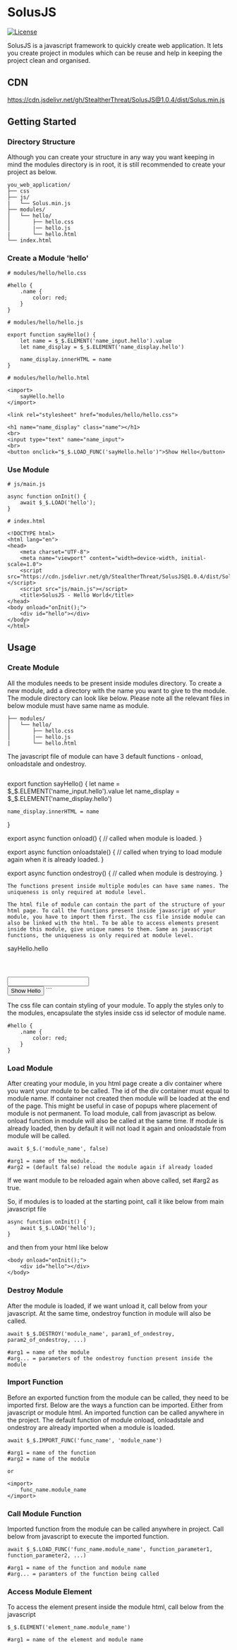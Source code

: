 # SolusJS
[![License](https://img.shields.io/github/license/StealtherThreat/SolusJS)](https://opensource.org/licenses/MIT)

SolusJS is a javascript framework to quickly create web application. It lets you create project in modules which can be reuse and help in keeping the project clean and organised.

## CDN

https://cdn.jsdelivr.net/gh/StealtherThreat/SolusJS@1.0.4/dist/Solus.min.js


## Getting Started

### Directory Structure
Although you can create your structure in any way you want keeping in mind the modules directory is in root, it is still recommended to create your project as below.
```
you_web_application/
├── css
├── js/
|   └── Solus.min.js
├── modules/
│   └── hello/
│       ├── hello.css
│       |── hello.js
|       └── hello.html
└── index.html
```

### Create a Module 'hello'
```
# modules/hello/hello.css

#hello {
    .name {
        color: red;
    }
}

# modules/hello/hello.js

export function sayHello() {
    let name = $_$.ELEMENT('name_input.hello').value
    let name_display = $_$.ELEMENT('name_display.hello')

    name_display.innerHTML = name
}

# modules/hello/hello.html

<import>
    sayHello.hello
</import>

<link rel="stylesheet" href="modules/hello/hello.css">

<h1 name="name_display" class="name"></h1>
<br>
<input type="text" name="name_input">
<br>
<button onclick="$_$.LOAD_FUNC('sayHello.hello')">Show Hello</button>

```

### Use Module
```
# js/main.js

async function onInit() {
    await $_$.LOAD('hello');
}

# index.html

<!DOCTYPE html>
<html lang="en">
<head>
    <meta charset="UTF-8">
    <meta name="viewport" content="width=device-width, initial-scale=1.0">
    <script src="https://cdn.jsdelivr.net/gh/StealtherThreat/SolusJS@1.0.4/dist/Solus.min.js"></script>
    <script src="js/main.js"></script>
    <title>SolusJS - Hello World</title>
</head>
<body onload="onInit();">
    <div id="hello"></div>
</body>
</html>

```


## Usage

### Create Module
All the modules needs to be present inside modules directory. To create a new module, add a directory with the name you want to give to the module. The module directory can look like below. Please note all the relevant files in below module must have same name as module.
```
├── modules/
│   └── hello/
│       ├── hello.css
│       |── hello.js
|       └── hello.html
```
The javascript file of module can have 3 default functions - onload, onloadstale and ondestroy.
```

```
export function sayHello() {
    let name = $_$.ELEMENT('name_input.hello').value
    let name_display = $_$.ELEMENT('name_display.hello')

    name_display.innerHTML = name
}

export async function onload() {
    // called when module is loaded.
}

export async function onloadstale() {
    // called when trying to load module again when it is already loaded.
}

export async function ondestroy() {
    // called when module is destroying.
}
```
The functions present inside multiple modules can have same names. The uniqueness is only required at module level. 

The html file of module can contain the part of the structure of your html page. To call the functions present inside javascript of your module, you have to import them first. The css file inside module can also be linked with the html. To be able to access elements present inside this module, give unique names to them. Same as javascript functions, the uniqueness is only required at module level.
```
<import>
    sayHello.hello
</import>

<link rel="stylesheet" href="modules/hello/hello.css">

<h1 name="name_display" class="name"></h1>
<br>
<input type="text" name="name_input">
<br>
<button onclick="$_$.LOAD_FUNC('sayHello.hello')">Show Hello</button>
```

The css file can contain styling of your module. To apply the styles only to the modules, encapsulate the styles inside css id selector of module name. 
```
#hello {
    .name {
        color: red;
    }
}
```

### Load Module
After creating your module, in you html page create a div container where you want your module to be called. The id of the div container must equal to module name. If container not created then module will be loaded at the end of the page. This might be useful in case of popups where placement of module is not permanent. To load module, call from javascript as below. onload function in module will also be called at the same time. If module is already loaded, then by default it will not load it again and onloadstale from module will be called.

```
await $_$.('module_name', false)

#arg1 = name of the module.. 
#arg2 = (default false) reload the module again if already loaded
```
If we want module to be reloaded again when above called, set #arg2 as true.

So, if modules is to loaded at the starting point, call it like below from main javascript file
```
async function onInit() {
    await $_$.LOAD('hello');
}
```
and then from your html like below 
```
<body onload="onInit();">
    <div id="hello"></div>
</body>
```

### Destroy Module
After the module is loaded, if we want unload it, call below from your javascript. At the same time, ondestroy function in module will also be called.
```
await $_$.DESTROY('module_name', param1_of_ondestroy, param2_of_ondestroy, ...)

#arg1 = name of the module
#arg... = parameters of the ondestroy function present inside the module
```

### Import Function
Before an exported function from the module can be called, they need to be imported first. Below are the ways a function can be imported. Either from javascript or module html. An imported function can be called anywhere in the project. The default function of module onload, onloadstale and ondestroy are already imported when a module is loaded.
```
await $_$.IMPORT_FUNC('func_name', 'module_name')

#arg1 = name of the function
#arg2 = name of the module

or 

<import>
    func_name.module_name
</import>
```

### Call Module Function
Imported function from the module can be called anywhere in project. Call below from javascript to execute the imported function.
```
await $_$.LOAD_FUNC('func_name.module_name', function_parameter1, function_parameter2, ...)

#arg1 = name of the function and module name
#arg... = paramters of the function being called
```

### Access Module Element
To access the element present inside the module html, call below from the javascript
```
$_$.ELEMENT('element_name.module_name')

#arg1 = name of the element and module name
```
